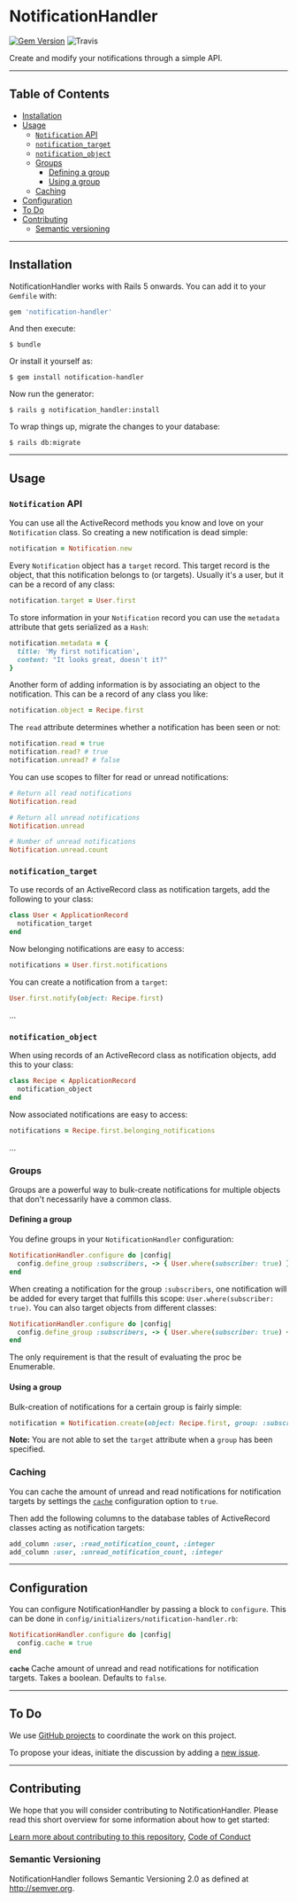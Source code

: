 # NotificationHandler

[![Gem Version](https://badge.fury.io/rb/notification-handler.svg)](https://badge.fury.io/rb/notification-handler) ![Travis](https://travis-ci.org/jonhue/notifications-rails.svg?branch=master)

Create and modify your notifications through a simple API.

---

## Table of Contents

* [Installation](#installation)
* [Usage](#usage)
  * [`Notification` API](#notification-api)
  * [`notification_target`](#notification_target)
  * [`notification_object`](#notification_object)
  * [Groups](#groups)
    * [Defining a group](#defining-a-group)
    * [Using a group](#using-a-group)
  * [Caching](#caching)
* [Configuration](#configuration)
* [To Do](#to-do)
* [Contributing](#contributing)
  * [Semantic versioning](#semantic-versioning)

---

## Installation

NotificationHandler works with Rails 5 onwards. You can add it to your `Gemfile` with:

```ruby
gem 'notification-handler'
```

And then execute:

    $ bundle

Or install it yourself as:

    $ gem install notification-handler

Now run the generator:

    $ rails g notification_handler:install

To wrap things up, migrate the changes to your database:

    $ rails db:migrate

---

## Usage

### `Notification` API

You can use all the ActiveRecord methods you know and love on your `Notification` class. So creating a new notification is dead simple:

```ruby
notification = Notification.new
```

Every `Notification` object has a `target` record. This target record is the object, that this notification belongs to (or targets). Usually it's a user, but it can be a record of any class:

```ruby
notification.target = User.first
```

To store information in your `Notification` record you can use the `metadata` attribute that gets serialized as a `Hash`:

```ruby
notification.metadata = {
  title: 'My first notification',
  content: "It looks great, doesn't it?"
}
```

Another form of adding information is by associating an object to the notification. This can be a record of any class you like:

```ruby
notification.object = Recipe.first
```

The `read` attribute determines whether a notification has been seen or not:

```ruby
notification.read = true
notification.read? # true
notification.unread? # false
```

You can use scopes to filter for read or unread notifications:

```ruby
# Return all read notifications
Notification.read

# Return all unread notifications
Notification.unread

# Number of unread notifications
Notification.unread.count
```

### `notification_target`

To use records of an ActiveRecord class as notification targets, add the following to your class:

```ruby
class User < ApplicationRecord
  notification_target
end
```

Now belonging notifications are easy to access:

```ruby
notifications = User.first.notifications
```

You can create a notification from a `target`:

```ruby
User.first.notify(object: Recipe.first)
```

...

### `notification_object`

When using records of an ActiveRecord class as notification objects, add this to your class:

```ruby
class Recipe < ApplicationRecord
  notification_object
end
```

Now associated notifications are easy to access:

```ruby
notifications = Recipe.first.belonging_notifications
```

...

### Groups

Groups are a powerful way to bulk-create notifications for multiple objects that don't necessarily have a common class.

#### Defining a group

You define groups in your `NotificationHandler` configuration:

```ruby
NotificationHandler.configure do |config|
  config.define_group :subscribers, -> { User.where(subscriber: true) }
end
```

When creating a notification for the group `:subscribers`, one notification will be added for every target that fulfills this scope: `User.where(subscriber: true)`. You can also target objects from different classes:

```ruby
NotificationHandler.configure do |config|
  config.define_group :subscribers, -> { User.where(subscriber: true) + Admin.all }
end
```

The only requirement is that the result of evaluating the proc be Enumerable.

#### Using a group

Bulk-creation of notifications for a certain group is fairly simple:

```ruby
notification = Notification.create(object: Recipe.first, group: :subscribers)
```

**Note:** You are not able to set the `target` attribute when a `group` has been specified.

### Caching

You can cache the amount of unread and read notifications for notification targets by settings the [`cache`](#configuration) configuration option to `true`.

Then add the following columns to the database tables of ActiveRecord classes acting as notification targets:

```ruby
add_column :user, :read_notification_count, :integer
add_column :user, :unread_notification_count, :integer
```

---

## Configuration

You can configure NotificationHandler by passing a block to `configure`. This can be done in `config/initializers/notification-handler.rb`:

```ruby
NotificationHandler.configure do |config|
  config.cache = true
end
```

**`cache`** Cache amount of unread and read notifications for notification targets. Takes a boolean. Defaults to `false`.

---

## To Do

We use [GitHub projects](https://github.com/jonhue/notifications-rails/projects/2) to coordinate the work on this project.

To propose your ideas, initiate the discussion by adding a [new issue](https://github.com/jonhue/notifications-rails/issues/new).

---

## Contributing

We hope that you will consider contributing to NotificationHandler. Please read this short overview for some information about how to get started:

[Learn more about contributing to this repository](https://github.com/jonhue/notifications-rails/blob/master/CONTRIBUTING.md), [Code of Conduct](https://github.com/jonhue/notifications-rails/blob/master/CODE_OF_CONDUCT.md)

### Semantic Versioning

NotificationHandler follows Semantic Versioning 2.0 as defined at http://semver.org.
